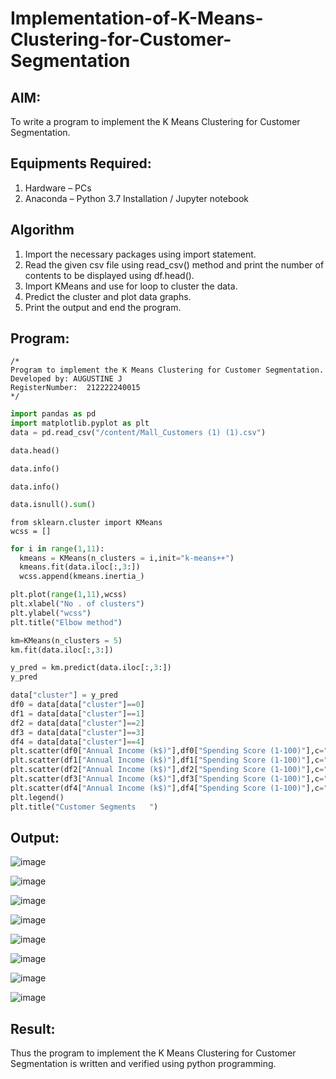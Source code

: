 # Implementation-of-K-Means-Clustering-for-Customer-Segmentation

## AIM:
To write a program to implement the K Means Clustering for Customer Segmentation.

## Equipments Required:
1. Hardware – PCs
2. Anaconda – Python 3.7 Installation / Jupyter notebook

## Algorithm
1. Import the necessary packages using import statement.
2. Read the given csv file using read_csv() method and print the number of contents to be displayed using df.head().
3. Import KMeans and use for loop to cluster the data.
4. Predict the cluster and plot data graphs.
5. Print the output and end the program.

## Program:
```
/*
Program to implement the K Means Clustering for Customer Segmentation.
Developed by: AUGUSTINE J
RegisterNumber:  212222240015
*/
```
```python
import pandas as pd
import matplotlib.pyplot as plt
data = pd.read_csv("/content/Mall_Customers (1) (1).csv")
```
```python
data.head()
```
```python
data.info()
```
```pyton
data.info()
```
```python
data.isnull().sum()
```
```pyhton
from sklearn.cluster import KMeans
wcss = []
```
```python
for i in range(1,11):
  kmeans = KMeans(n_clusters = i,init="k-means++")
  kmeans.fit(data.iloc[:,3:])
  wcss.append(kmeans.inertia_)
```
```python
plt.plot(range(1,11),wcss)
plt.xlabel("No . of clusters")
plt.ylabel("wcss")
plt.title("Elbow method")
```
```python
km=KMeans(n_clusters = 5)
km.fit(data.iloc[:,3:])
```
```python
y_pred = km.predict(data.iloc[:,3:])
y_pred
```
```python
data["cluster"] = y_pred
df0 = data[data["cluster"]==0]
df1 = data[data["cluster"]==1]
df2 = data[data["cluster"]==2]
df3 = data[data["cluster"]==3]
df4 = data[data["cluster"]==4]
plt.scatter(df0["Annual Income (k$)"],df0["Spending Score (1-100)"],c="red",label="cluster0")
plt.scatter(df1["Annual Income (k$)"],df1["Spending Score (1-100)"],c="black",label="cluster1")
plt.scatter(df2["Annual Income (k$)"],df2["Spending Score (1-100)"],c="blue",label="cluster2")
plt.scatter(df3["Annual Income (k$)"],df3["Spending Score (1-100)"],c="green",label="cluster3")
plt.scatter(df4["Annual Income (k$)"],df4["Spending Score (1-100)"],c="magenta",label="cluster4")
plt.legend()
plt.title("Customer Segments   ")
```
## Output:
![image](https://github.com/Augustine0306/Implementation-of-K-Means-Clustering-for-Customer-Segmentation/assets/119404460/b165b2f3-80eb-47d8-8bc0-5251f9ed0c59)

![image](https://github.com/Augustine0306/Implementation-of-K-Means-Clustering-for-Customer-Segmentation/assets/119404460/15062a68-f83f-4d3d-9ecc-2ebd0c68fe90)

![image](https://github.com/Augustine0306/Implementation-of-K-Means-Clustering-for-Customer-Segmentation/assets/119404460/9918bd12-b6a2-4aa9-aa63-f8bdc4fcb4eb)

![image](https://github.com/Augustine0306/Implementation-of-K-Means-Clustering-for-Customer-Segmentation/assets/119404460/9e829f94-5df1-4d70-9421-d33070f71dba)

![image](https://github.com/Augustine0306/Implementation-of-K-Means-Clustering-for-Customer-Segmentation/assets/119404460/b53b16ab-46f4-4d6b-911b-71f5d8d2f215)

![image](https://github.com/Augustine0306/Implementation-of-K-Means-Clustering-for-Customer-Segmentation/assets/119404460/ceabac79-2b27-45ad-bb96-f3000bacb7f2)

![image](https://github.com/Augustine0306/Implementation-of-K-Means-Clustering-for-Customer-Segmentation/assets/119404460/44919dbf-4a5c-4be8-9322-356c1247edb6)

![image](https://github.com/Augustine0306/Implementation-of-K-Means-Clustering-for-Customer-Segmentation/assets/119404460/9b4bab87-1f63-4264-84e7-e23be78f7a75)


## Result:
Thus the program to implement the K Means Clustering for Customer Segmentation is written and verified using python programming.
